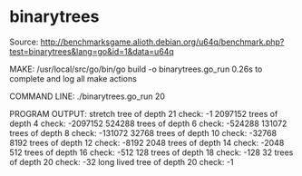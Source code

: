 # binarytrees

Source: http://benchmarksgame.alioth.debian.org/u64q/benchmark.php?test=binarytrees&lang=go&id=1&data=u64q

MAKE:
/usr/local/src/go/bin/go build -o binarytrees.go_run
0.26s to complete and log all make actions

COMMAND LINE:
./binarytrees.go_run 20

PROGRAM OUTPUT:
stretch tree of depth 21	 check: -1
2097152	 trees of depth 4	 check: -2097152
524288	 trees of depth 6	 check: -524288
131072	 trees of depth 8	 check: -131072
32768	 trees of depth 10	 check: -32768
8192	 trees of depth 12	 check: -8192
2048	 trees of depth 14	 check: -2048
512	 trees of depth 16	 check: -512
128	 trees of depth 18	 check: -128
32	 trees of depth 20	 check: -32
long lived tree of depth 20	 check: -1
